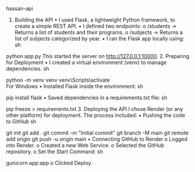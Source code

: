 hassan-api
1. Building the API
•	I used Flask, a lightweight Python framework, to create a simple REST API.
•	I defined two endpoints:
o	/students → Returns a list of students and their programs.
o	/subjects → Returns a list of subjects categorized by year.
•	I ran the Flask app locally using:
sh

python app.py
This started the server on http://127.0.0.1:10000.
2. Preparing for Deployment
•	I created a virtual environment (venv) to manage dependencies.
sh

python -m venv venv
venv\Scripts\activate  
For Windows
•	Installed Flask inside the environment:
sh

pip install flask
•	Saved dependencies in a requirements.txt file:
sh

pip freeze > requirements.txt
3. Deploying the API
I chose Render (or any other platform) for deployment. The process included:
•	Pushing the code to GitHub
sh

git init
git add .
git commit -m "Initial commit"
git branch -M main
git remote add origin <ir-github-repo-url>
git push -u origin main
•	Connecting GitHub to Render
o	Logged into Render.
o	Created a new Web Service.
o	Selected the GitHub repository.
o	Set the Start Command:
sh

gunicorn app:app
o	Clicked Deploy.

